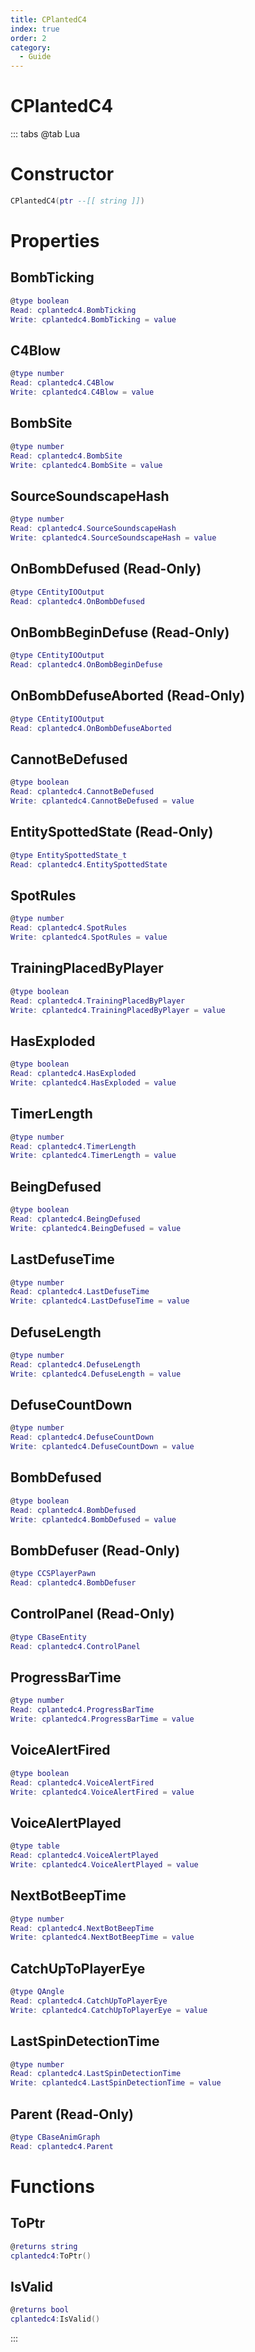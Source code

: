 ```yaml
---
title: CPlantedC4
index: true
order: 2
category:
  - Guide
---
```


# CPlantedC4

::: tabs
@tab Lua
# Constructor
```lua
CPlantedC4(ptr --[[ string ]])
```
# Properties
## BombTicking 
```lua
@type boolean
Read: cplantedc4.BombTicking
Write: cplantedc4.BombTicking = value
```
## C4Blow 
```lua
@type number
Read: cplantedc4.C4Blow
Write: cplantedc4.C4Blow = value
```
## BombSite 
```lua
@type number
Read: cplantedc4.BombSite
Write: cplantedc4.BombSite = value
```
## SourceSoundscapeHash 
```lua
@type number
Read: cplantedc4.SourceSoundscapeHash
Write: cplantedc4.SourceSoundscapeHash = value
```
## OnBombDefused (Read-Only)
```lua
@type CEntityIOOutput
Read: cplantedc4.OnBombDefused
```
## OnBombBeginDefuse (Read-Only)
```lua
@type CEntityIOOutput
Read: cplantedc4.OnBombBeginDefuse
```
## OnBombDefuseAborted (Read-Only)
```lua
@type CEntityIOOutput
Read: cplantedc4.OnBombDefuseAborted
```
## CannotBeDefused 
```lua
@type boolean
Read: cplantedc4.CannotBeDefused
Write: cplantedc4.CannotBeDefused = value
```
## EntitySpottedState (Read-Only)
```lua
@type EntitySpottedState_t
Read: cplantedc4.EntitySpottedState
```
## SpotRules 
```lua
@type number
Read: cplantedc4.SpotRules
Write: cplantedc4.SpotRules = value
```
## TrainingPlacedByPlayer 
```lua
@type boolean
Read: cplantedc4.TrainingPlacedByPlayer
Write: cplantedc4.TrainingPlacedByPlayer = value
```
## HasExploded 
```lua
@type boolean
Read: cplantedc4.HasExploded
Write: cplantedc4.HasExploded = value
```
## TimerLength 
```lua
@type number
Read: cplantedc4.TimerLength
Write: cplantedc4.TimerLength = value
```
## BeingDefused 
```lua
@type boolean
Read: cplantedc4.BeingDefused
Write: cplantedc4.BeingDefused = value
```
## LastDefuseTime 
```lua
@type number
Read: cplantedc4.LastDefuseTime
Write: cplantedc4.LastDefuseTime = value
```
## DefuseLength 
```lua
@type number
Read: cplantedc4.DefuseLength
Write: cplantedc4.DefuseLength = value
```
## DefuseCountDown 
```lua
@type number
Read: cplantedc4.DefuseCountDown
Write: cplantedc4.DefuseCountDown = value
```
## BombDefused 
```lua
@type boolean
Read: cplantedc4.BombDefused
Write: cplantedc4.BombDefused = value
```
## BombDefuser (Read-Only)
```lua
@type CCSPlayerPawn
Read: cplantedc4.BombDefuser
```
## ControlPanel (Read-Only)
```lua
@type CBaseEntity
Read: cplantedc4.ControlPanel
```
## ProgressBarTime 
```lua
@type number
Read: cplantedc4.ProgressBarTime
Write: cplantedc4.ProgressBarTime = value
```
## VoiceAlertFired 
```lua
@type boolean
Read: cplantedc4.VoiceAlertFired
Write: cplantedc4.VoiceAlertFired = value
```
## VoiceAlertPlayed 
```lua
@type table
Read: cplantedc4.VoiceAlertPlayed
Write: cplantedc4.VoiceAlertPlayed = value
```
## NextBotBeepTime 
```lua
@type number
Read: cplantedc4.NextBotBeepTime
Write: cplantedc4.NextBotBeepTime = value
```
## CatchUpToPlayerEye 
```lua
@type QAngle
Read: cplantedc4.CatchUpToPlayerEye
Write: cplantedc4.CatchUpToPlayerEye = value
```
## LastSpinDetectionTime 
```lua
@type number
Read: cplantedc4.LastSpinDetectionTime
Write: cplantedc4.LastSpinDetectionTime = value
```
## Parent (Read-Only)
```lua
@type CBaseAnimGraph
Read: cplantedc4.Parent
```
# Functions
## ToPtr
```lua
@returns string
cplantedc4:ToPtr()
```
## IsValid
```lua
@returns bool
cplantedc4:IsValid()
```

:::